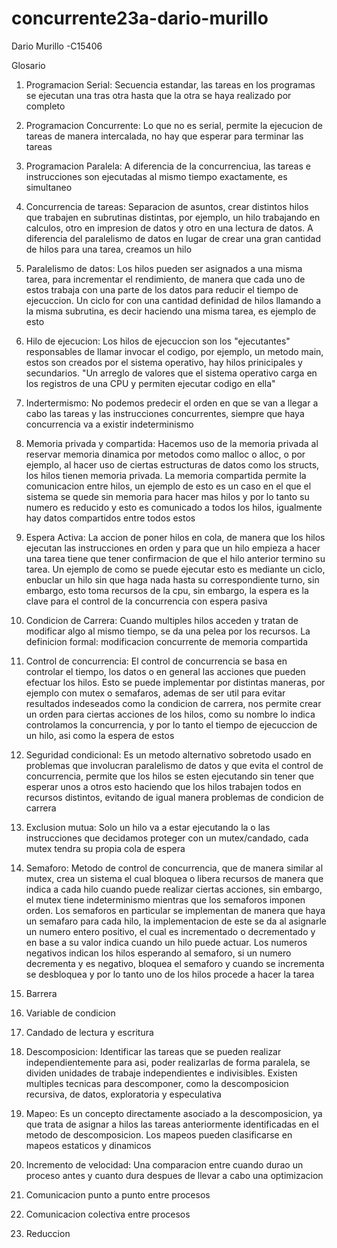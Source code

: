 # concurrente23a-dario-murillo

Dario Murillo -C15406

Glosario

1. Programacion Serial: Secuencia estandar, las tareas en los programas se ejecutan una tras otra hasta que la otra se haya realizado por completo

2. Programacion Concurrente: Lo que no es serial, permite la ejecucion de tareas de manera intercalada, no hay que esperar para terminar las tareas

3. Programacion Paralela: A diferencia de la concurrenciua, las tareas e instrucciones son ejecutadas al mismo tiempo exactamente, es simultaneo

4. Concurrencia de tareas: Separacion de asuntos, crear distintos hilos que trabajen en subrutinas distintas, por ejemplo, un hilo trabajando en calculos, otro en impresion de datos y otro en una lectura de datos. A diferencia del paralelismo de datos en lugar de crear una gran cantidad de hilos para una tarea, creamos un hilo

5. Paralelismo de datos: Los hilos pueden ser asignados a una misma tarea, para incrementar el rendimiento, de manera que cada uno de estos trabaja con una parte de los datos para reducir el tiempo de ejecuccion. Un ciclo for con una cantidad definidad de hilos llamando a la misma subrutina, es decir haciendo una misma tarea, es ejemplo de esto

6. Hilo de ejecucion: Los hilos de ejecuccion son los "ejecutantes" responsables de llamar invocar el codigo, por ejemplo, un metodo main, estos son creados por el sistema operativo, hay hilos prinicipales y secundarios. "Un arreglo de valores que el sistema operativo carga en los registros de una CPU y permiten ejecutar codigo en ella"

7. Indertermismo: No podemos predecir el orden en que se van a llegar a cabo las tareas y las instrucciones concurrentes, siempre que haya concurrencia va a existir indeterminismo

8. Memoria privada y compartida: Hacemos uso de la memoria privada al reservar memoria dinamica por metodos como malloc o alloc, o por ejemplo, al hacer uso de ciertas estructuras de datos como los structs, los hilos tienen memoria privada. La memoria compartida permite la comunicacion entre hilos, un ejemplo de esto es un caso en el que el sistema se quede sin memoria para hacer mas hilos y por lo tanto su numero es reducido y esto es comunicado a todos los hilos, igualmente hay datos compartidos entre todos estos

9. Espera Activa: La accion de poner hilos en cola, de manera que los hilos ejecutan las instrucciones en orden y para que un hilo empieza a hacer una tarea tiene que tener confirmacion de que el hilo anterior termino su tarea. Un ejemplo de como se puede ejecutar esto es mediante un ciclo, enbuclar un hilo sin que haga nada hasta su correspondiente turno, sin embargo, esto toma recursos de la cpu, sin embargo, la espera es la clave para el control de la concurrencia con espera pasiva

10. Condicion de Carrera: Cuando multiples hilos acceden y tratan de modificar algo al mismo tiempo, se da una pelea por los recursos. La definicion formal: modificacion concurrente de memoria compartida

11. Control de concurrencia: El control de concurrencia se basa en controlar el tiempo, los datos o en general las acciones que pueden efectuar los hilos. Esto se puede implementar por distintas maneras, por ejemplo con mutex o semafaros, ademas de ser util para evitar resultados indeseados como la condicion de carrera, nos permite crear un orden para ciertas acciones de los hilos, como su nombre lo indica controlamos la concurrencia, y por lo tanto el tiempo de ejecuccion de un hilo, asi como la espera de estos 

12. Seguridad condicional: Es un metodo alternativo sobretodo usado en problemas que involucran paralelismo de datos y que evita el control de concurrencia, permite que los hilos se esten ejecutando sin tener que esperar unos a otros esto haciendo que los hilos trabajen todos en recursos distintos, evitando de igual manera problemas de condicion de carrera 

13. Exclusion mutua: Solo un hilo va a estar ejecutando la o las instrucciones que decidamos proteger con un mutex/candado, cada mutex tendra su propia cola de espera

14. Semaforo: Metodo de control de concurrencia, que de manera similar al mutex, crea un sistema el cual bloquea o libera recursos de manera que indica a cada hilo cuando puede realizar ciertas acciones, sin embargo, el mutex tiene indeterminismo mientras que los semaforos imponen orden. Los semaforos en particular se implementan de manera que haya un semafaro para cada hilo, la implementacion de este se da al asignarle un numero entero positivo, el cual es incrementado o decrementado y en base a su valor indica cuando un hilo puede actuar. Los numeros negativos indican los hilos esperando al semaforo, si un numero decrementa y es negativo, bloquea el semaforo y cuando se incrementa se desbloquea y por lo tanto uno de los hilos procede a hacer la tarea 

15. Barrera

16. Variable de condicion

17. Candado de lectura y escritura

18. Descomposicion: Identificar las tareas que se pueden realizar independientemente para asi, poder realizarlas de forma paralela, se dividen unidades de trabaje independientes e indivisibles. Existen multiples tecnicas para descomponer, como la descomposicion recursiva, de datos, exploratoria y especulativa 

19. Mapeo: Es un concepto directamente asociado a la descomposicion, ya que trata de asignar a hilos las tareas anteriormente identificadas en el metodo de descomposicion. Los mapeos pueden clasificarse en mapeos estaticos y dinamicos

20. Incremento de velocidad: Una comparacion entre cuando durao un proceso antes y cuanto dura despues de llevar a cabo una optimizacion

21. Comunicacion punto a punto entre procesos

22. Comunicacion colectiva entre procesos

23. Reduccion
